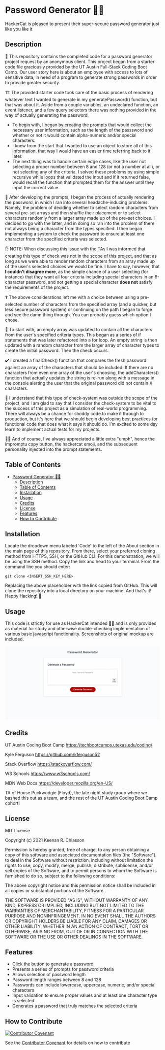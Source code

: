 # Password Generator 🐱‍💻

HackerCat is pleased to present their super-secure password generator just like you like it

## Description

🔐 This repository contains the completed code for a password generator project request by an anonymous client. This project began from a starter code file graciously provided by the UT Austin Full-Stack Coding Boot Camp. Our user story here is about an employee with access to lots of sensitive data, in need of a program to generate strong passwords in order to provide greater security.

🏗️ The provided starter code took care of the basic process of rendering whatever text I wanted to generate in my generatePassword() function, but that was about it. Aside from a couple variables, an undeclared function, an event listener, and a few query selectors there was nothing provided in the way of actually generating the password.

* To begin with, I began by creating the prompts that would collect the necessary user information, such as the length of the passsword and whether or not it would contain alpha-numeric and/or special characters.
* I knew from the start that I wanted to use an object to store all of this information, that way I would have an easier time referring back to it later.
* The next thing was to handle certain edge cases, like the user not selecting a proper number between 8 and 128 (or not a number at all), or not selecting any of the criteria. I solved these problems by using simple recursive while loops that validated the input and if it returned false, would recall the function that prompted them for the answer until they input the correct value.

🤕 After developing the prompts, I began the process of actually rendering the password, in which I ran into several headache-inducing problems. Namely, the problem of deciding whether to select random characters from several pre-set arrays and then shuffle their placement or to select characters randomly from a larger array made up of the pre-set choices. I decided to go with the latter, and in doing so ran into the problem of there not always being a character from the types specified. I then began implementing a system to check the password to ensure at least one character from the specified criteria was selected.

✋ NOTE: When discussing this issue with the TAs I was informed that creating this type of check was not in the scope of this project, and that as long as we were able to render random characters from an array made up of the user's selected choices we would be fine. I have to say, however, that **I couldn't disagree more**, as the simple chance of a user selecting (for instance) that they want all four criteria including special characters in an 8-character password, and not getting a special character **does not** satisfy the requirements of the project.

❓ The above considerations left me with a choice between using a pre-selected number of characters from the specified array (and a quicker, but less secure password system) or continuing on the path I began to forge and see the damn thing through. You can probably guess which option I chose.

🧵 To start with, an empty array was updated to contain all the characters from the user's specified criteria types. This began as a series of if statements that was later refactored into a for loop. An empty string is then updated with a random character from the larger array of character types to create the initial password. Then the check occurs.

✔️ I created a finalCheck() function that compares the fresh password against an array of the characters that should be included. If there are no characters from even one array of the user's choosing, the addCharacters() function that actually updates the string is re-run along with a message in the console alerting the user that the original password did not contain X characters.

👀 I understand that this type of check-system was outside the scope of the project, and I am glad to say that I consider the check-system to be vital to the success of this project as a simulation of real-world programming. There will always be a chance for shoddy code to make it through to production, but it's here that we should begin developing best practices for functional code that does what it says it should do. I'm excited to some day learn to implement actual tests for my projects.

🐱‍💻 And of course, I've always appreciated a little extra "umph", hence the impromptu copy button, the hackercat emoji, and the subsequent personality injected into the prompt statements.

## Table of Contents
- [Password Generator 🐱‍💻](#password-generator-)
  - [Description](#description)
  - [Table of Contents](#table-of-contents)
  - [Installation](#installation)
  - [Usage](#usage)
  - [Credits](#credits)
  - [License](#license)
  - [Features](#features)
  - [How to Contribute](#how-to-contribute)

## Installation
Locate the dropdown menu labeled 'Code' to the left of the About section in the main page of this repository. From there, select your preferred cloning method from HTTPS, SSH, or the GitHub CLI. For this demonstration, we will be using the SSH method. Copy the link and head to your terminal. From the command line you should enter:

    git clone <INSERT_SSH_KEY_HERE>

Replacing the above placeholder with the link copied from GitHub. This will clone the repository into a local directory on your machine. And that's it! Happy Hacking! 🚀

## Usage
This code is strictly for use as HackerCat intended 🐱‍💻 and is only provided as material for study and otherwise double-checking implementation of various basic javascript functionality. Screenshots of original mockup are included.

   ![Mockup of Keenan Chiasson's Password Generator.](./mockup.gif)

## Credits
UT Austin Coding Boot Camp https://techbootcamps.utexas.edu/coding/

Kyle Ferguson https://github.com/kferguson52

Stack Overflow https://stackoverflow.com/

W3 Schools https://www.w3schools.com/

MDN Web Docs https://developer.mozilla.org/en-US/

TA of House Puckwudgie (Floyd), the late night study group where we bashed this out as a team, and the rest of the UT Austin Coding Boot Camp cohort!

## License
MIT License

Copyright (c) 2021 Keenan R. Chiasson

Permission is hereby granted, free of charge, to any person obtaining a copy
of this software and associated documentation files (the "Software"), to deal
in the Software without restriction, including without limitation the rights
to use, copy, modify, merge, publish, distribute, sublicense, and/or sell
copies of the Software, and to permit persons to whom the Software is
furnished to do so, subject to the following conditions:

The above copyright notice and this permission notice shall be included in all
copies or substantial portions of the Software.

THE SOFTWARE IS PROVIDED "AS IS", WITHOUT WARRANTY OF ANY KIND, EXPRESS OR
IMPLIED, INCLUDING BUT NOT LIMITED TO THE WARRANTIES OF MERCHANTABILITY,
FITNESS FOR A PARTICULAR PURPOSE AND NONINFRINGEMENT. IN NO EVENT SHALL THE
AUTHORS OR COPYRIGHT HOLDERS BE LIABLE FOR ANY CLAIM, DAMAGES OR OTHER
LIABILITY, WHETHER IN AN ACTION OF CONTRACT, TORT OR OTHERWISE, ARISING FROM,
OUT OF OR IN CONNECTION WITH THE SOFTWARE OR THE USE OR OTHER DEALINGS IN THE
SOFTWARE.

## Features
- Click the button to generate a password
- Presents a series of prompts for password criteria
- Allows selection of password length
- Password length ranges between 8 and 128
- Passwords can include lowercase, uppercase, numeric, and/or special characters
- Input validation to ensure proper values and at least one character type is selected
- Generates a password that truly matches the selected criteria

## How to Contribute
[![Contributor Covenant](https://img.shields.io/badge/Contributor%20Covenant-2.1-4baaaa.svg)](code_of_conduct.md)

See the [Contributor Covenant](https://www.contributor-covenant.org/) for details on how to contribute
